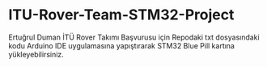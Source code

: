 # ITU-Rover-Team-STM32-Project
Ertuğrul Duman İTÜ Rover Takımı Başvurusu için
Repodaki txt dosyasındaki kodu Arduino IDE uygulamasına yapıştırarak STM32 Blue Pill kartına yükleyebilirsiniz.
